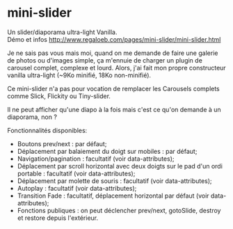# mini-slider
Un slider/diaporama ultra-light Vanilla.  
Démo et infos http://www.regaloeb.com/pages/mini-slider/mini-slider.html  

Je ne sais pas vous mais moi, quand on me demande de faire une galerie de photos ou d'images simple, ça m'ennuie de charger un plugin de carousel complet, complexe et lourd.
Alors, j'ai fait mon propre constructeur vanilla ultra-light (~9Ko minifié, 18Ko non-minifié).

Ce mini-slider n'a pas pour vocation de remplacer les Carousels complets comme Slick, Flickity ou Tiny-slider.

Il ne peut afficher qu'une diapo à la fois mais c'est ce qu'on demande à un diaporama, non ?

Fonctionnalités disponibles:
- Boutons prev/next : par défaut;
- Déplacement par balaiement du doigt sur mobiles : par défaut;
- Navigation/pagination : facultatif (voir data-attributes);
- Déplacement par scroll horizontal avec deux doigts sur le pad d'un ordi portable : facultatif (voir data-attributes);
- Déplacement par molette de souris : facultatif (voir data-attributes);
- Autoplay : facultatif (voir data-attributes);
- Transition Fade : facultatif, déplacement horizontal par défaut (voir data-attributes);
- Fonctions publiques : on peut déclencher prev/next, gotoSlide, destroy et restore depuis l'extérieur.
